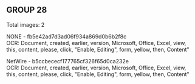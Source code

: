 ## GROUP 28
Total images: 2  

NONE - fb5e42ad7d3ad06f934a869d0b6b2f8c  
OCR: Document, created, earlier, version, Microsoft, Office, Excel, view, this, content, please, click, "Enable, Editing", form, yellow, then, Content"  

NetWire - b5ccbececf177765cf326f65d0ca232e  
OCR: Document, created, earlier, version, Microsoft, Office, Excel, view, this, content, please, click, "Enable, Editing", form, yellow, then, Content"  

